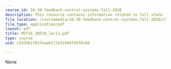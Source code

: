 ```yaml
---
course_id: 16-30-feedback-control-systems-fall-2010
description: This resource contains information related to full state feedback control.
file_location: /coursemedia/16-30-feedback-control-systems-fall-2010/c553561f63feaa6173e31994f45f0c60_MIT16_30F10_lec11.pdf
file_type: application/pdf
layout: pdf
title: MIT16_30F10_lec11.pdf
type: course
uid: c553561f63feaa6173e31994f45f0c60

---
```

None